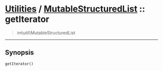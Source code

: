 # [Utilities](util.md) / [MutableStructuredList](util-MutableStructuredList.md) :: getIterator
 > im\util\MutableStructuredList
____

## Synopsis
```php
getIterator()
```
